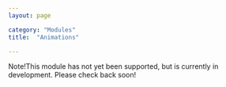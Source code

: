 ```yaml
---
layout: page

category: "Modules"
title:  "Animations"

---
```


<p><span class='label label-warning'>Note!</span>This module has not yet been supported, but is currently in development. Please check back soon!</p>
